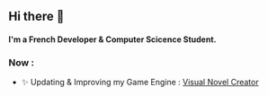 ## Hi there 👋

#### I'm a French Developer & Computer Scicence Student.

### Now :
- ✨ Updating & Improving my Game Engine : [Visual Novel Creator](https://github.com/yami2200/visualnovelcreator)

<!--
**yami2200/yami2200** is a ✨ _special_ ✨ repository because its `README.md` (this file) appears on your GitHub profile.

Here are some ideas to get you started:

- 🔭 I’m currently working on ...
- 🌱 I’m currently learning ...
- 👯 I’m looking to collaborate on ...
- 🤔 I’m looking for help with ...
- 💬 Ask me about ...
- 📫 How to reach me: ...
- 😄 Pronouns: ...
- ⚡ Fun fact: ...
-->
